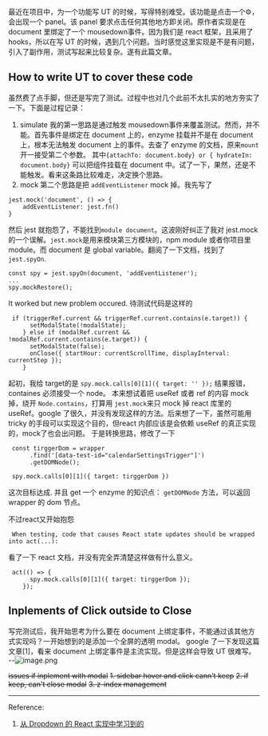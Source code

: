 最近在项目中，为一个功能写 UT 的时候，写得特别难受。该功能是点击一个⚙，会出现一个 panel。该 panel 要求点击任何其他地方即关闭。原作者实现是在 document 里绑定了一个 mousedown事件。因为我们是 react 框架，且采用了 hooks，所以在写 UT 的时候，遇到几个问题。当时感觉这里实现是不是有问题，引入了副作用，测试写起来比较复杂。遂有此篇文章。
## How to write UT to cover these code
虽然费了点手脚，但还是写完了测试。过程中也对几个此前不太扎实的地方夯实了一下。下面是过程记录：
1. simulate 
我的第一思路是通过触发 mousedown事件来覆盖测试。然而，并不能。首先事件是绑定在 document 上的，enzyme 挂载并不是在 document 上，根本无法触发 document 上的事件。去查了 enzyme 的文档，原来`mount`开一接受第二个参数。
其中`{attachTo: document.body} or { hydrateIn: document.body}` 可以把组件挂载在 document 中。试了一下，果然，还是不能触发。看来这条路比较难走，决定换个思路。
2. mock
第二个思路是把 `addEventListener` mock 掉。我先写了
```
jest.mock('document', () => {
	addEventListener: jest.fn()
}
```
然后 jest 就抱怨了，不能找到`module document`。这波刚好纠正了我对 jest.mock 的一个误解。`jest.mock`是用来模块第三方模块的，npm module 或者你项目里 module。而 document 是 global variable。翻阅了一下文档，找到了`jest.spyOn`.

```
const spy = jest.spyOn(document, 'addEventListener');
...
spy.mockRestore();
```
It worked but new problem occured.
待测试代码是这样的
```
 if (triggerRef.current && triggerRef.current.contains(e.target)) {
      setModalState(!modalState);
    } else if (modalRef.current && !modalRef.current.contains(e.target)) {
      setModalState(false);
      onClose({ startHour: currentScrollTime, displayInterval: currentStep });
    }
```
起初，我给 target的是
`spy.mock.calls[0][1]({ target: '' });`
结果报错，containes 必须接受一个 node。
本来想试着把 useRef 或者 ref 的内容 mock 掉，绕开 `Node.contains`，打算用 `jest.mock`来只 mock 掉 react 库里的 useRef。google 了很久，并没有发现这样的方法。后来想了一下，虽然可能用 tricky 的手段可以实现这个目的，但react 内部应该是会依赖 useRef 的真正实现的，mock了也会出问题。
于是转换思路，修改了一下

```
 const tirggerDom = wrapper
      .find('[data-test-id="calendarSettingsTrigger"]')
      .getDOMNode();

 spy.mock.calls[0][1]({ target: tirggerDom })
```
这次目标达成. 并且 get 一个 enzyme 的知识点：
`getDOMNode` 方法，可以返回 wrapper 的 dom 节点。

不过react又开始抱怨
```
 When testing, code that causes React state updates should be wrapped into act(...):
```
看了一下 react 文档，并没有完全弄清楚这样做有什么意义。
```
 act(() => {
      spy.mock.calls[0][1]({ target: tirggerDom });
    });
```
## Inplements of Click outside to Close
写完测试后，我开始思考为什么要在 document 上绑定事件，不能通过该其他方式实现吗？一开始想到的是添加一个全屏的透明 modal。
google 了一下发现这篇文章[1]，看来 document 上绑定事件是主流实现。但是这样会导致 UT 很难写。
--![image.png](0)

~~issues if inplement with modal~~
~~1. sidebar hover and click cann't keep~~
~~2. if keep, can't close modal~~
~~3. z-index management~~

----

Reference:
1. [从 Dropdown 的 React 实现中学习到的
](https://juejin.im/post/5bb1812a6fb9a05d082a3361)
